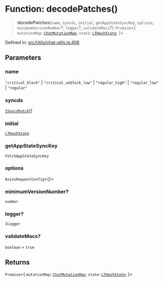 # Function: decodePatches()

> **decodePatches**(`name`, `syncds`, `initial`, `getAppStateSyncKey`, `options`, `minimumVersionNumber`?, `logger`?, `validateMacs`?): `Promise`\<\{ `mutationMap`: [`ChatMutationMap`](../type-aliases/ChatMutationMap.md); `state`: [`LTHashState`](../type-aliases/LTHashState.md); \}\>

Defined in: [src/Utils/chat-utils.ts:406](https://github.com/Fokusdotid/Baileys/blob/db1d3e5f41e9eede5877460f9adbb0224021575c/src/Utils/chat-utils.ts#L406)

## Parameters

### name

`"critical_block"` | `"critical_unblock_low"` | `"regular_high"` | `"regular_low"` | `"regular"`

### syncds

[`ISyncdPatch`](../namespaces/proto/interfaces/ISyncdPatch.md)[]

### initial

[`LTHashState`](../type-aliases/LTHashState.md)

### getAppStateSyncKey

`FetchAppStateSyncKey`

### options

`AxiosRequestConfig`\<\{\}\>

### minimumVersionNumber?

`number`

### logger?

`ILogger`

### validateMacs?

`boolean` = `true`

## Returns

`Promise`\<\{ `mutationMap`: [`ChatMutationMap`](../type-aliases/ChatMutationMap.md); `state`: [`LTHashState`](../type-aliases/LTHashState.md); \}\>
